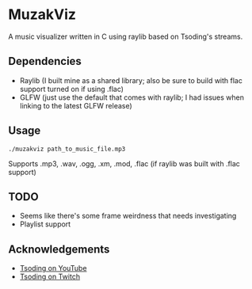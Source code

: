 # MuzakViz

A music visualizer written in C using raylib based on Tsoding's streams.

## Dependencies

* Raylib (I built mine as a shared library; also be sure to build with flac support turned on if using .flac)
* GLFW (just use the default that comes with raylib; I had issues when linking to the latest GLFW release)

## Usage

```
./muzakviz path_to_music_file.mp3
```

Supports .mp3, .wav, .ogg, .xm, .mod, .flac (if raylib was built with .flac support)

## TODO

* Seems like there's some frame weirdness that needs investigating
* Playlist support

## Acknowledgements

* [Tsoding on YouTube](https://youtube.com/@TsodingDaily)
* [Tsoding on Twitch](https://twitch.tv/tsoding)
